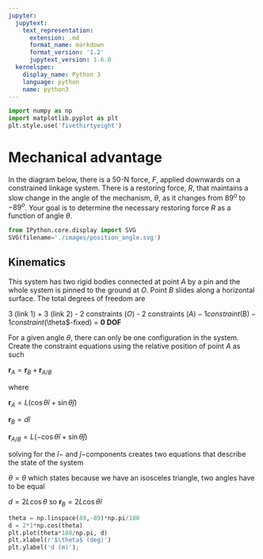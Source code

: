 ```yaml
---
jupyter:
  jupytext:
    text_representation:
      extension: .md
      format_name: markdown
      format_version: '1.2'
      jupytext_version: 1.6.0
  kernelspec:
    display_name: Python 3
    language: python
    name: python3
---
```


```python tags=["hide-cell"]
import numpy as np
import matplotlib.pyplot as plt
plt.style.use('fivethirtyeight')
```

# Mechanical advantage

In the diagram below, there is a 50-N force, $F$, applied downwards on a
constrained linkage system. There is a restoring force, $R$, that
maintains a slow change in the angle of the mechanism, $\theta$, as it
changes from $89^o$ to $-89^o$. Your
goal is to determine the necessary restoring force $R$ as a
function of angle $\theta$. 


```python tags=["hide-input"]
from IPython.core.display import SVG
SVG(filename='./images/position_angle.svg')
```

## Kinematics

This system has two rigid bodies connected at point $A$ by a pin and the
whole system is pinned to the ground at $O$. Point $B$ slides
along a horizontal surface. The total degrees of freedom are

3 (link 1) + 3 (link 2) - 2 constraints ($O$) - 2 constraints ($A) - 1
constraint ($B$) - 1 constraint ($\theta$-fixed) = __0 DOF__

For a given angle $\theta$, there can only be one configuration in the
system. Create the constraint equations using the relative position of
point $A$ as such

$\mathbf{r}_A = \mathbf{r}_B + \mathbf{r}_{A/B}$

where 

$\mathbf{r}_A = L(\cos\theta \hat{i}+ \sin\theta \hat{j})$

$\mathbf{r}_B = d\hat{i}$

$\mathbf{r}_{A/B} = L(-\cos\theta \hat{i} + \sin\theta \hat{j})$

solving for the $\hat{i}-$ and $\hat{j}-$components creates two
equations that describe the state of the system

$\theta = \theta$ which states because we have an isosceles triangle,
two angles have to be equal

$d = 2 L \cos\theta$ so $\mathbf{r}_{B} = 2L \cos\theta \hat{i}$

```python tags = ['hide-input']
theta = np.linspace(89,-89)*np.pi/180
d = 2*1*np.cos(theta)
plt.plot(theta*180/np.pi, d)
plt.xlabel(r'$\theta$ (deg)')
plt.ylabel('d (m)');
```

